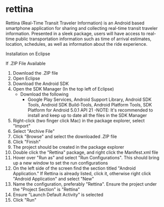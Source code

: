# rettina
Rettina (Real-Time Transit Traveler Information) is an Android based smartphone application for sharing and collecting real-time transit traveler information. 
Presented in a sleek package, users will have access to real-time public transportation information such as time of arrival estimates, location, schedules, as 
well as information about the ride experience. 

Installation on Eclipse

If .ZIP File Available
1) Download the .ZIP file
2) Open Eclipse
3) Download the Android SDK
4) Open the SDK Manager (In the top left of Eclipse)
    - Download the following
      - Google Play Services, Android Support Library, Android SDK Tools, Android SDK Build-Tools, Android Platform Tools, SDK Platform for Android 5.0.1 API 21
            -NOTE: It's recommended to install and keep up to date all the files in the SDK Manager
5) Right-click (two finger click Mac) in the package explorer, select "Import"
6) Select "Archive File"
7) Click "Browse" and select the downloaded .ZIP file
8) Click "Finish"
9) The project should be created in the package explorer
10) Double click the "Rettina" package, and right click the Manifest.xml file
11) Hover over "Run as" and select "Run Configurations". This should bring up a new window to set the run configurations
12) On the left side of the screen find the section titled "Android Application." If Rettina is already listed, click it, otherwise right click "Android Application" and select "New" 
13) Name the configuration, preferably "Rettina". Ensure the project under the "Project Section" is "Rettina"
14) Ensure "Launch Default Activity" is selected
15) Click "Run"
